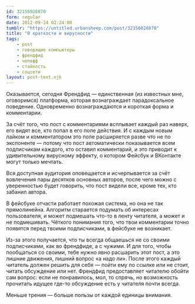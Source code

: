 ```yaml
---
id: 32156028870
form: regular
date: 2012-09-24 02:24:00
tumblr: "https://untitled.urbansheep.com/post/32156028870"
title: "О краткости и вирусности"
tags:
    - post
    - говорящие компьютеры
    - френдфид
    - чепвфф
    - стайность
    - соцсети
layout: post-text.njk
---
```


<p>Оказывается, сегодня Френдфид — единственная (из известных мне, оговоримся) платформа, которая вознаграждает парадоксальное поведение. Одновременно вознаграждаются и короткая форма и комментарии.</p>

<p>За счёт того, что пост с комментариями всплывает каждый раз наверх, его видят все, кто попал в его поле действия. И с каждым новым лайком и комментатором это поле расширяется разве что не по экспоненте — потому что пост автоматически показывается всем подписчикам каждого, кто оставил комментарий, и это приводит к удивительному вирусному эффекту, о котором Фейсбук и ВКонтакте могут только мечтать.</p>

<p>Вся доступная аудитория оповещается и исчерпывается за счёт вовлечения пары десятков основных авторов, после чего можно с уверенностью будет говорить, что пост видели все, кроме тех, кто забанил автора.</p>

<p>В фейсбуке отчасти работает похожая система, но она не так прямолинейна. Алгоритм старается подумать об интересах пользователя, и может подмешать что-то в ленту читателя, а может и не подмешивать. Чёткого понимания того, что твои комментарии точно появятся перед твоими подписчиками, в фейсбуке не возникает.</p>

<p>Из-за этого получается, что ты всегда общаешься не со своими подписчиками, как во френдфиде, а с чужими. И для того, чтобы пообщаться со своими, тебе нужно явно расшарить этот пост, а это лишние движения, лишний вопрос «а надо ли». После этого каждый читатель должен решить для себя — пойти ему по ссылке или не стоит, читать обсуждение или нет. Френдфид предоставляет читателю обойти сам вопрос: если не понравилось, мол, то спрячь, но возможность прочитать идущее где-то обсуждение есть у читателя почти всегда.</p>

<p>Меньше трения — больше пользы от каждой единицы внимания.</p>

